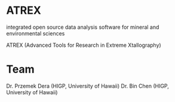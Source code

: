 # ATREX

integrated open source data analysis software for mineral and environmental sciences 

ATREX (Advanced Tools for Research in Extreme Xtallography)

# Team

Dr. Przemek Dera (HIGP, University of Hawaii)
Dr. Bin Chen (HIGP, University of Hawaii)

